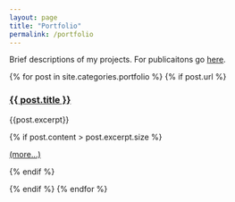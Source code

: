 ```yaml
---
layout: page
title: "Portfolio"
permalink: /portfolio
---
```


Brief descriptions of my projects. For publicaitons go [here](/publications).

<div>
  {% for post in site.categories.portfolio %}
    {% if post.url %}
        <h3><a href="{{ post.url }}">{{ post.title }}</a></h3>
        <p>{{post.excerpt}}</p>
        {% if post.content > post.excerpt.size %}
		<p><a href="{{ post.url }}">(more...)</a></p>
		{% endif %}
		<p></p>
    {% endif %}
  {% endfor %}
</div>